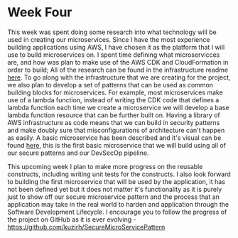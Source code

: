# Week Four

This week was spent doing some research into what technology will be used in creating our microservices. Since I have the most experience building applications using AWS, I have chosen it as the platform that I will use to build microservices on. I spent time defining what microservicces are, and how was plan to make use of the AWS CDK and CloudFormation in order to build; All of the research can be found in the infrastructure readme [here](/docs/INFRASTRUCTURE.md). To go along with the infrastructure that we are creating for the project, we also plan to develop a set of patterns that can be used as common building blocks for microservices. For example, most microservices make use of a lambda function, instead of writing the CDK code that defines a lambda function each time we create a microservice we will develop a base lambda function resource that can be further built on. Having a library of AWS infrastructure as code means that we can build in security patterns and make doubly sure that misconfigurations of architecture can't happen as easily. A basic microservice has been described and it's visual can be found [here](/docs/Images//microservice.JPG), this is the first basic microservice that we will build using all of our secure patterns and our DevSecOp pipeline.

This upcoming week I plan to make more progress on the reusable constructs, including writing unit tests for the constructs. I also look forward to building the first microservice that will be used by the application, it has not been defined yet but it does not matter it's functionality as it is purely just to show off our secure microservice pattern and the process that an application may take in the real world to harden and application through the Software Development Lifecycle. I encourage you to follow the progress of the project on GitHub as it is ever evolving - https://github.com/kuzirh/SecureMicroServicePattern
